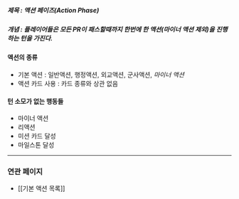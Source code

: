 ##### 제목 : 액션 페이즈(Action Phase)
##### 개념 : 플레이어들은 모든 PR이 패스할때까지 한번에 한 액션(마이너 액션 제외)을 진행하는 턴을 가진다.
#### 액션의 종류
- 기본 액션 : 일반액션, 행정액션, 외교액션, 군사액션, *마이너 액션*
- 액션 카드 사용 : 카드 종류와 상관 없음
#### 턴 소모가 없는 행동들
- 마이너 액션
- 리액션 
- 미션 카드 달성
- 마일스톤 달성

--- 
### 연관 페이지
- [[기본 액션 목록]]
